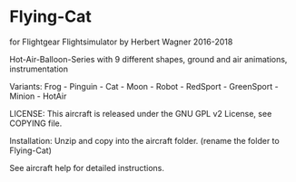 # Flying-Cat

for Flightgear Flightsimulator by Herbert Wagner 2016-2018

Hot-Air-Balloon-Series with 9 different shapes, ground and air animations, instrumentation

Variants:
Frog - Pinguin - Cat - Moon - Robot - RedSport - GreenSport - Minion - HotAir

LICENSE: This aircraft is released under the GNU GPL v2 License, see COPYING file.

Installation: Unzip and copy into the aircraft folder. (rename the folder to Flying-Cat)

See aircraft help for detailed instructions.

